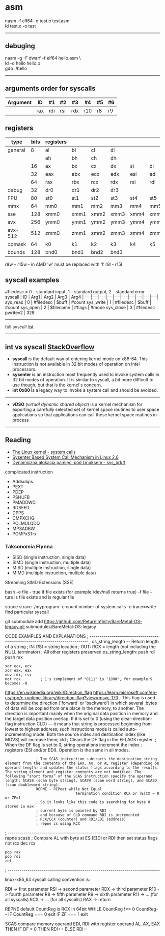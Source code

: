 # asm

nasm -f elf64 -o test.o test.asm \
ld test.o -o test

---

## debuging

nasm -g -F dwarf -f elf64 hello.asm \  
ld -o hello hello.o \
gdb ./hello

---

## arguments order for syscalls

| Argument | ID  | #1  | #2  | #3  | #4  | #5  | #6  |
| -------- | --- | --- | --- | --- | --- | --- | --- |
|          | rax | rdi | rsi | rdx | r10 | r8  | r9  |

## registers
| **type** | **bits** | **registers** |  |  |  |  |  |  |  |  |  |  |  |  |  |  |  |
|---|---|---|---|---|---|---|---|---|---|---|---|---|---|---|---|---|---|
| general | 8 | al        | bl | cl | dl |  |  |  |  | r8b | r9b | r10b | r11b | r12b | r13b | r14b | r15b |
|  |  | ah | bh | ch | dh |  |  |  |  |  |  |  |  |  |  |  |  |
|  | 16 | ax | bx | cx | dx | si | di | sp | bp | r8w | r9w | r10w | r11w | r12w | r13w | r14w | r15w |
|  | 32 | eax | ebx | ecx | edx | esi | edi | esp | ebp | r8d | r9d | r10d | r11d | r12d | r13d | r14d | r15d |
|  | 64 | rax | rbx | rcx | rdx | rsi | rdi | rsp | rbp | r8 | r9 | r10 | r11 | r12 | r13 | r14 | r15 |
| debug | 32 | dr0 | dr1 | dr2 | dr3 |  |  | dr6 | dr7 |  |  |  |  |  |  |  |  |
| FPU | 80 | st0 | st1 | st2 | st3 | st4 | st5 | st6 | st7 |  |  |  |  |  |  |  |  |
| mmx | 64 | mm0 | mm1 | mm2 | mm3 | mm4 | mm5 | mm6 | mm7 |  |  |  |  |  |  |  |  |
| sse | 128 | xmm0 | xmm1 | xmm2 | xmm3 | xmm4 | xmm5 | xmm6 | xmm7 |  |  |  |  |  |  |  |  |
| avx | 256 | ymm0 | ymm1 | ymm2 | ymm3 | ymm4 | ymm5 | ymm6 | ymm7 |  |  |  |  |  |  |  |  |
| avx-512 | 512 | zmm0 | zmm1 | zmm2 | zmm3 | zmm4 | zmm5 | zmm6 | zmm7 |  |  |  |  |  |  |  |  |
| opmask | 64 | k0 | k1 | k2 | k3 | k4 | k5 | k6 | k7 |  |  |  |  |  |  |  |  |
| bounds | 128 | bnd0 | bnd1 | bnd2 | bnd3 |  |  |  |  |  |  |  |  |  |  |  |  |

r8w - r15w - in AMD 'w' must be replaced with 'l' r8l - r15l

## syscall examples

#filedesc = 0 - standard input, 1 - standard output, 2 - standard error
syscall | ID | Arg1 | Arg2 | Arg3 | Arg4 |
---|---|---|---|---|---|---|---|---|---|
sys_read | 0 | #filedesc | $buff | #count
sys_write | 1 | #filedesc | $buff | #count
sys_open | 2 | $filename | #flags | #mode
sys_close | 3 | #filedesc
pwritev2 | 328

---

full syscall [list](https://filippo.io/linux-syscall-table/)

---

## int vs syscall [StackOverflow](https://stackoverflow.com/questions/12806584/what-is-better-int-0x80-or-syscall-in-32-bit-code-on-linux)

- **syscall** is the default way of entering kernel mode on x86-64. This instruction is not available in 32 bit modes of operation on Intel processors.
- **sysenter** is an instruction most frequently used to invoke system calls in 32 bit modes of operation. It is similar to syscall, a bit more difficult to use though, but that is the kernel's concern.
- **int 0x80** is a legacy way to invoke a system call and should be avoided.

---

- **vDSO** (_virtual dynamic shared object_) is a kernel mechanism for exporting a carefully selected set of kernel space routines to user space applications so that applications can call these kernel space routines in-process

---

## Reading

- [The Linux kernel - system calls](https://www.win.tue.nl/~aeb/linux/lk/lk-4.html)
- [Sysenter Based System Call Mechanism in Linux 2.6](https://articles.manugarg.com/systemcallinlinux2_6.html)
- [Dynamiczna alokacja pamięci pod Linuksem - sys_brk()](http://bogdro.evai.pl/linux/alloc_tut_linux.html)

complicated instruction

- Addsubps
- PEXT
- PDEP
- PSHUFB
- PMADDWD
- RDSEED
- DPPS
- CMPXCHG
- PCLMULQDQ
- MPSADBW
- PCMPxSTrx

### Taksonomia Flynna

- SISD (single instruction, single data)
- SIMD (single instruction, multiple data)
- MISD (multiple instruction, single data)
- MIMD (multiple instruction, multiple data)

Streaming SIMD Extensions (SSE)

bash
-e file - true if file exists (for example /dev/null returns true)
-f file - ture is file exists and is regular file

strace
strace ./myprogram
-c count number of system calls
-e trace=write find particular syscall

git submodule add https://github.com/ReturnInfinity/BareMetal-OS-legacy.git submodules/BareMetal-OS-legacy

CODE EXAMPLES AND EXPLANATIONS
; -----------------------------------------------------------------------------
; os_string_length -- Return length of a string
; IN: RSI = string location
; OUT: RCX = length (not including the NULL terminator)
; All other registers preserved
os_string_length:
push rdi
push rax

    xor ecx, ecx
    xor eax, eax
    mov rdi, rsi
    not rcx         ; 1's complement of "0111" is "1000", for example 9 becomes -9

https://en.wikipedia.org/wiki/Direction_flag
https://learn.microsoft.com/en-us/cpp/c-runtime-library/direction-flag?view=msvc-170
; This flag is used to determine the direction ('forward' or 'backward') in which several ;bytes of data will be copied from one place in the memory, to another. The direction is important mainly when the original data position in memory and the target data position overlap. If it is set to 0 (using the clear-direction-flag instruction CLD) — it means that string is processed beginning from lowest to highest address; such instructions mode is called auto-incrementing mode. Both the source index and destination index (like MOVS) will increase them;
cld ; Clears the DF flag in the EFLAGS register.
; When the DF flag is set to 0, string operations increment the index
; registers (ESI and/or EDI). Operation is the same in all modes.

                  ; The SCAS instruction subtracts the destination string element from the contents of the EAX, AX, or AL register (depending on operand length) and updates the status flags according to the results. The string element and register contents are not modified. The following “short forms” of the SCAS instruction specify the operand length: SCASB (scan byte string), SCASW (scan word string), and SCASD (scan doubleword string).
                  REPNE - REPeat while Not Equal
									termination condition RCX or (E)CX = 0 or ZF=1
                  ; So it looks like this code is searching for byte 0 stored in eax
                  ; current byte is pointed by RDI
                  ; and becouse of CLD command RDI is incremented
                  ; RCX/ECX (counter) and RDI/EDI (address)
                  ; repne is using RCX
; -----------------------------------------------------------------------------
	repne scasb			; Compare AL with byte at ES:(E)DI or RDI then set status flags
	not rcx
	dec rcx

	pop rax
	pop rdi
	ret
; -----------------------------------------------------------------------------

linux-x86_64 syscall calling convention is:

RDI -> first parameter
RSI -> second parameter
RDX -> third parameter
R10 -> fourth parameter
R8  -> fifth parameter
R9  -> sixth parameter
R11 -> ... (for all syscalls)
RCX -> ... (for all syscalls)
RAX -> return


REPNE
	 default CountReg is RCX in 64bit
WHILE CountReg !== 0
	CountReg--
	IF CountReg === 0 exit
	IF ZF === 1 exit


SCAS
compare memory operand EDI, RDI with register operand AL, AX, EAX
THEN IF DF = 0 
	THEN RDI++
	ELSE RDI--


